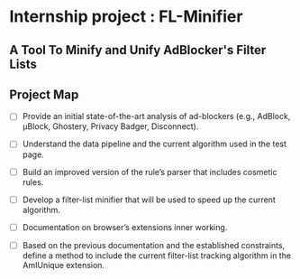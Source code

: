 # Internship project : FL-Minifier
## A Tool To Minify and Unify AdBlocker's Filter Lists

## Project Map

- [ ] Provide an initial state-of-the-art analysis of ad-blockers (e.g., AdBlock, μBlock, Ghostery, Privacy Badger, Disconnect).
- [ ] Understand the data pipeline and the current algorithm used in the test page.
- [ ] Build an improved version of the rule’s parser that includes cosmetic rules.
- [ ] Develop a filter-list minifier that will be used to speed up the current algorithm.
- [ ] Documentation on browser’s extensions inner working.
- [ ] Based on the previous documentation and the established constraints, define a method to include the current filter-list tracking algorithm in the AmIUnique extension.

